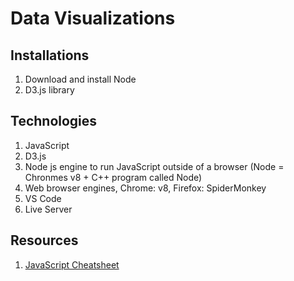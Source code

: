 # Data Visualizations


## Installations

1. Download and install Node 
2. D3.js library


 
## Technologies

1. JavaScript
2. D3.js
3. Node js engine to run JavaScript outside of a browser (Node = Chronmes v8 + C++ program called Node)
4. Web browser engines, Chrome: v8, Firefox: SpiderMonkey
5. VS Code
6. Live Server



## Resources
1. [JavaScript Cheatsheet](https://htmlcheatsheet.com/js/)
